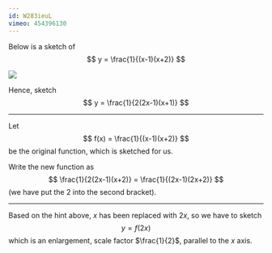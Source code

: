```yaml
---
id: W283ieuL
vimeo: 454396130
---
```


Below is a sketch of
$$
y = \frac{1}{(x-1)(x+2)}
$$

![](/img/learn/enlargement-1.png)

Hence, sketch
$$
y = \frac{1}{2(2x-1)(x+1)}
$$

---

Let
$$
f(x) = \frac{1}{(x-1)(x+2)}
$$
be the original function, which is sketched for us.

Write the new function as
$$
\frac{1}{2(2x-1)(x+2)} = \frac{1}{(2x-1)(2x+2)}
$$
(we have put the $2$ into the second bracket).

---

Based on the hint above, $x$ has been replaced with $2x,$ so we have to sketch
$$
y = f(2x)
$$
which is an enlargement, scale factor $\frac{1}{2}$, parallel to the $x$ axis.
